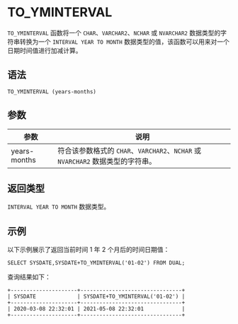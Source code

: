 TO_YMINTERVAL 
==================================



`TO_YMINTERVAL` 函数将一个 `CHAR`、`VARCHAR2`、`NCHAR` 或 `NVARCHAR2` 数据类型的字符串转换为一个 `INTERVAL YEAR TO MONTH` 数据类型的值，该函数可以用来对一个日期时间值进行加减计算。

语法 
--------------

    TO_YMINTERVAL (years-months)



参数 
--------------



|      参数      |                             说明                             |
|--------------|------------------------------------------------------------|
| years-months | 符合该参数格式的 `CHAR`、`VARCHAR2`、`NCHAR` 或 `NVARCHAR2` 数据类型的字符串。 |



返回类型 
----------------

`INTERVAL YEAR TO MONTH` 数据类型。

示例 
--------------

以下示例展示了返回当前时间 1 年 2 个月后的时间日期值：

    SELECT SYSDATE,SYSDATE+TO_YMINTERVAL('01-02') FROM DUAL;



查询结果如下：

    +---------------------+--------------------------------+
    | SYSDATE             | SYSDATE+TO_YMINTERVAL('01-02') |
    +---------------------+--------------------------------+
    | 2020-03-08 22:32:01 | 2021-05-08 22:32:01            |
    +---------------------+--------------------------------+


